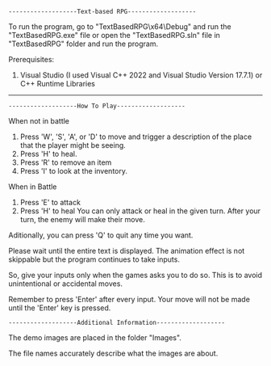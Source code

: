     -------------------Text-based RPG-------------------
To run the program, go to "TextBasedRPG\x64\Debug" and run the "TextBasedRPG.exe" file or open the "TextBasedRPG.sln" file in "TextBasedRPG" folder and run the program. 

Prerequisites:
1. Visual Studio (I used Visual C++ 2022 and Visual Studio Version 17.7.1) or C++ Runtime Libraries

---------------------------------------------------------------------------------------------------------------------------------------------------------------------------------
                                                                                             
    -------------------How To Play-------------------
When not in battle

1. Press 'W', 'S', 'A', or 'D' to move and trigger a description of the place that the player might be seeing.
2. Press 'H' to heal.
3. Press 'R' to remove an item
4. Press 'I' to look at the inventory.

When in Battle

1. Press 'E' to attack
2. Press 'H' to heal
You can only attack or heal in the given turn. After your turn, the enemy will make their move.

Aditionally, you can press 'Q' to quit any time you want.

Please wait until the entire text is displayed. The animation effect is not skippable but the program continues to take inputs. 

So, give your inputs only when the games asks you to do so. This is to avoid unintentional or accidental moves.

Remember to press 'Enter' after every input. Your move will not be made until the 'Enter' key is pressed.

    -------------------Additional Information-------------------

The demo images are placed in the folder "Images".

The file names accurately describe what the images are about.
